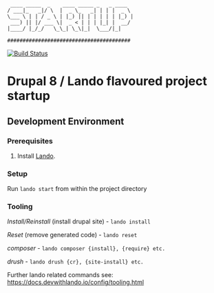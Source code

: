 ```
 ____ _____  _    ____ _____ _   _ ____  
/ ___|_   _|/ \  |  _ \_   _| | | |  _ \ 
\___ \ | | / _ \ | |_) || | | | | | |_) |
 ___) || |/ ___ \|  _ < | | | |_| |  __/ 
|____/ |_/_/   \_\_| \_\|_|  \___/|_|    

########################################
```

[![Build Status](https://travis-ci.org/sgrichards/drupal-startup.svg?branch=develop)](https://travis-ci.org/sgrichards/drupal-startup)

# Drupal 8 / Lando flavoured project startup

Development Environment
----------------------

### Prerequisites

1. Install [Lando](https://docs.devwithlando.io/installation/installing.html).

### Setup

Run `lando start` from within the project directory

### Tooling

*Install/Reinstall* (install drupal site) - `lando install`

*Reset* (remove generated code) - `lando reset` 

*composer* - `lando composer {install}, {require} etc.`

*drush* - `lando drush {cr}, {site-install} etc.`

Further lando related commands see: https://docs.devwithlando.io/config/tooling.html
